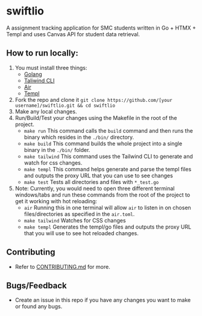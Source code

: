 # swiftlio

A assignment tracking application for SMC students written in Go + HTMX + Templ and uses Canvas API for student data retrieval.

## How to run locally:

1. You must install three things:
   - [Golang](https://go.dev/doc/install)
   - [Taliwind CLI](https://tailwindcss.com/blog/standalone-cli)
   - [Air](https://github.com/air-verse/air)
   - [Templ](https://templ.guide/quick-start/installation)
2. Fork the repo and clone it `git clone https://github.com/[your username]/swiftlio.git && cd swiftlio`
3. Make any local changes.
4. Run/Build/Test your changes using the Makefile in the root of the project.
   - `make run` This command calls the `build` command and then runs the binary which resides in the `./bin/` directory.
   - `make build` This command builds the whole project into a single binary in the `./bin/` folder.
   - `make tailwind` This command uses the Tailwind CLI to generate and watch for css changes.
   - `make templ` This command helps generate and parse the templ files and outputs the proxy URL that you can use to see changes
   - `make test` Tests all directories and files with `*_test.go`
5. Note: Currently, you would need to open three different terminal windows/tabs and run these commands from the root of the project to get it working with hot reloading:
   - `air` Running this in one terminal will allow `air` to listen in on chosen files/directories as specified in the `air.toml`.
   - `make tailwind` Watches for CSS changes
   - `make templ` Generates the templ/go files and outputs the proxy URL that you will use to see hot reloaded changes.

## Contributing

- Refer to [CONTRIBUTING.md](https://github.com/kelbwah/swiftlio/blob/master/CONTRIBUTING.md) for more.

## Bugs/Feedback

- Create an issue in this repo if you have any changes you want to make or found any bugs.

